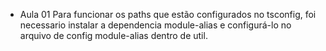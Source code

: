 * Aula 01
Para funcionar os paths que estão configurados no tsconfig, foi necessario instalar a dependencia module-alias e configurá-lo
no arquivo de config module-alias dentro de util.